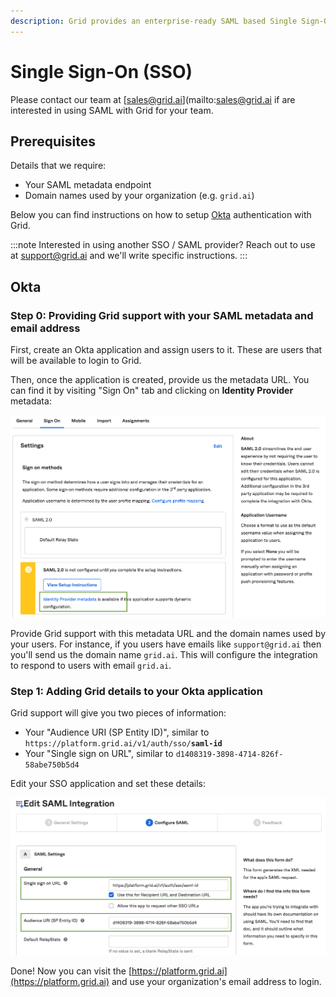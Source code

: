 ```yaml
---
description: Grid provides an enterprise-ready SAML based Single Sign-On (SSO)
---
```


# Single Sign-On \(SSO\)

Please contact our team at [sales@grid.ai](mailto:sales@grid.ai if are interested in using SAML with Grid for your team.

## Prerequisites


Details that we require:

* Your SAML metadata endpoint
* Domain names used by your organization \(e.g. `grid.ai`\)

Below you can find instructions on how to setup [Okta](https://www.okta.com/) authentication with Grid.

:::note
Interested in using another SSO / SAML provider? Reach out to use at [support@grid.ai](mailto:support@grid.ai) and we'll write specific instructions.
:::
## Okta

### Step 0: **Providing Grid support with your SAML metadata and email address**

First, create an Okta application and assign users to it. These are users that will be available to login to Grid.

Then, once the application is created, provide us the metadata URL. You can find it by visiting "Sign On" tab and clicking on **Identity Provider** metadata:

![Okta application edit screen&apos;s &quot;Sign-on&quot; tab.](/images/platform/okta-config.png)

Provide Grid support with this metadata URL and the domain names used by your users. For instance, if you users have emails like `support@grid.ai` then you'll send us the domain name `grid.ai`. This will configure the integration to respond to users with email `grid.ai`.

### Step 1: Adding Grid details to your Okta application

Grid support will give you two pieces of information:

* Your "Audience URI \(SP Entity ID\)", similar to `https://platform.grid.ai/v1/auth/sso/`**`saml-id`**
* Your "Single sign on URL", similar to `d1408319-3898-4714-826f-58abe750b5d4`

Edit your SSO application and set these details:

![Okta Edit SAML Integration page.](/images/platform/saml-config.png)

Done! Now you can visit the [https://platform.grid.ai](https://platform.grid.ai) and use your organization's email address to login.
